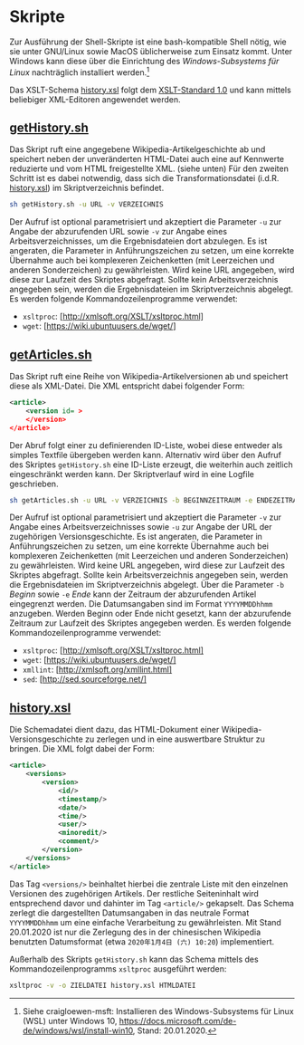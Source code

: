 # Skripte

Zur Ausführung der Shell-Skripte ist eine bash-kompatible Shell nötig, wie sie unter GNU/Linux sowie MacOS üblicherweise zum Einsatz kommt. Unter Windows kann diese über die Einrichtung des *Windows-Subsystems für Linux* nachträglich installiert werden.[^1]

Das XSLT-Schema [history.xsl](history.xsl) folgt dem [XSLT-Standard 1.0](http://www.w3.org/1999/XSL/Transform) und kann mittels beliebiger XML-Editoren angewendet werden.

[^1]: Siehe craigloewen-msft: Installieren des Windows-Subsystems für Linux (WSL) unter Windows 10, <https://docs.microsoft.com/de-de/windows/wsl/install-win10>, Stand: 20.01.2020.  

## [getHistory.sh](getHistory.sh)

Das Skript ruft eine angegebene Wikipedia-Artikelgeschichte ab und speichert neben der unveränderten HTML-Datei auch eine auf Kennwerte reduzierte und vom HTML freigestellte XML. (siehe unten)
Für den zweiten Schritt ist es dabei notwendig, dass sich die Transformationsdatei (i.d.R. [history.xsl](history.xsl)) im Skriptverzeichnis befindet.

```bash
sh getHistory.sh -u URL -v VERZEICHNIS
```
Der Aufruf ist optional parametrisiert und akzeptiert die Parameter `-u` zur Angabe der abzurufenden URL sowie `-v` zur Angabe eines Arbeitsverzeichnisses, um die Ergebnisdateien dort abzulegen. Es ist angeraten, die Parameter in Anführungszeichen zu setzen, um eine korrekte Übernahme auch bei komplexeren Zeichenketten (mit Leerzeichen und anderen Sonderzeichen) zu gewährleisten. Wird keine URL angegeben, wird diese zur Laufzeit des Skriptes abgefragt. Sollte kein Arbeitsverzeichnis angegeben sein, werden die Ergebnisdateien im Skriptverzeichnis abgelegt.
Es werden folgende Kommandozeilenprogramme verwendet:

- `xsltproc`: [http://xmlsoft.org/XSLT/xsltproc.html]
- `wget`: [https://wiki.ubuntuusers.de/wget/]

## [getArticles.sh](getArticles.sh)

Das Skript ruft eine Reihe von Wikipedia-Artikelversionen ab und speichert diese als XML-Datei. Die XML entspricht dabei folgender Form:

```xml
<article>
	<version id= >
	</version>
</article>
```

Der Abruf folgt einer zu definierenden ID-Liste, wobei diese entweder als simples Textfile übergeben werden kann. Alternativ wird über den Aufruf des Skriptes `getHistory.sh` eine ID-Liste erzeugt, die weiterhin auch zeitlich eingeschränkt werden kann. Der Skriptverlauf wird in eine Logfile geschrieben.

```bash
sh getArticles.sh -u URL -v VERZEICHNIS -b BEGINNZEITRAUM -e ENDEZEITRAUM
```
Der Aufruf ist optional parametrisiert und akzeptiert die Parameter `-v` zur Angabe eines Arbeitsverzeichnisses sowie `-u` zur Angabe der URL der zugehörigen Versionsgeschichte. Es ist angeraten, die Parameter in Anführungszeichen zu setzen, um eine korrekte Übernahme auch bei komplexeren Zeichenketten (mit Leerzeichen und anderen Sonderzeichen) zu gewährleisten. Wird keine URL angegeben, wird diese zur Laufzeit des Skriptes abgefragt. Sollte kein Arbeitsverzeichnis angegeben sein, werden die Ergebnisdateien im Skriptverzeichnis abgelegt. Über die Parameter `-b` *Beginn*  sowie `-e` *Ende* kann der Zeitraum der abzurufenden Artikel eingegrenzt werden. Die Datumsangaben sind im Format `YYYYMMDDhhmm` anzugeben. Werden Beginn oder Ende nicht gesetzt, kann der abzurufende Zeitraum zur Laufzeit des Skriptes angegeben werden. Es werden folgende Kommandozeilenprogramme verwendet:

- `xsltproc`: [http://xmlsoft.org/XSLT/xsltproc.html]
- `wget`: [https://wiki.ubuntuusers.de/wget/]
- `xmllint`: [http://xmlsoft.org/xmllint.html]
- `sed`: [http://sed.sourceforge.net/]

## [history.xsl](history.xsl)

Die Schemadatei dient dazu, das HTML-Dokument einer Wikipedia-Versionsgeschichte zu zerlegen und in eine auswertbare Struktur zu bringen. Die XML folgt dabei der Form:

```xml
<article>
	<versions>
        <version>
            <id/>
            <timestamp/>
            <date/>
            <time/>
            <user/>
            <minoredit/>
            <comment/>
        </version>
	</versions>
</article>
```

Das Tag `<versions/>` beinhaltet hierbei die zentrale Liste mit den einzelnen Versionen des zugehörigen Artikels. Der restliche Seiteninhalt wird entsprechend davor und dahinter im Tag `<article/>` gekapselt.
Das Schema zerlegt die dargestellten Datumsangaben in das neutrale Format `YYYYMMDDhhmm` um eine einfache Verarbeitung zu gewährleisten. Mit Stand 20.01.2020 ist nur die Zerlegung des in der chinesischen Wikipedia benutzten Datumsformat (etwa `2020年1月4日 (六) 10:20`) implementiert.

Außerhalb des Skripts `getHistory.sh` kann das Schema mittels des Kommandozeilenprogramms `xsltproc` ausgeführt werden:

```bash
xsltproc -v -o ZIELDATEI history.xsl HTMLDATEI
```